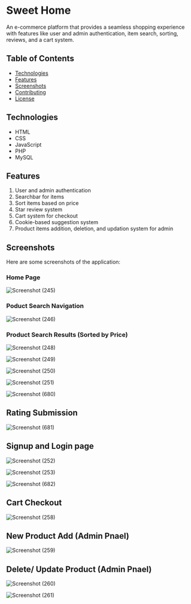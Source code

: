 # Sweet Home

An e-commerce platform that provides a seamless shopping experience with features like user and admin authentication, item search, sorting, reviews, and a cart system.

## Table of Contents

- [Technologies](#technologies)
- [Features](#features)
- [Screenshots](#screenshots)
- [Contributing](#contributing)
- [License](#license)

## Technologies

- HTML
- CSS
- JavaScript
- PHP
- MySQL

## Features

1. User and admin authentication
2. Searchbar for items
3. Sort items based on price
4. Star review system
5. Cart system for checkout
6. Cookie-based suggestion system
7. Product items addition, deletion, and updation system for admin

## Screenshots

Here are some screenshots of the application:

### Home Page
![Screenshot (245)](https://user-images.githubusercontent.com/92980057/195973635-b88d43fa-73fb-4b1b-8f8a-20353f392bc1.png)

### Poduct Search Navigation
![Screenshot (246)](https://user-images.githubusercontent.com/92980057/195973529-3e187706-4673-4c2f-911b-5537b601d171.png)


### Product Search Results (Sorted by Price)

![Screenshot (248)](https://user-images.githubusercontent.com/92980057/195973533-94a7a6ca-7e3b-4428-b100-f845abcc7640.png)

![Screenshot (249)](https://user-images.githubusercontent.com/92980057/195973537-35810e26-5c58-4af4-8cd4-7d6301168a31.png)

![Screenshot (250)](https://user-images.githubusercontent.com/92980057/195973539-4cb69afb-299c-4f67-ab61-d87a45d02935.png)

![Screenshot (251)](https://user-images.githubusercontent.com/92980057/195973542-abd3de10-ca6f-4ccb-9fc6-8f16c39eb132.png)

![Screenshot (680)](https://github.com/sadman15019/cse-3100-web-project/assets/92980057/11eec43e-fd08-4379-91b0-53321706d827)

## Rating Submission

![Screenshot (681)](https://github.com/sadman15019/cse-3100-web-project/assets/92980057/61a5842f-4241-4eee-888a-997e7c2d7b39)

## Signup and Login page

![Screenshot (252)](https://user-images.githubusercontent.com/92980057/195973545-b7429904-f2de-4c01-afb1-a1f9bb941a5a.png)

![Screenshot (253)](https://user-images.githubusercontent.com/92980057/195973546-56852c24-580b-414a-be7f-723496efa021.png)

![Screenshot (682)](https://github.com/sadman15019/cse-3100-web-project/assets/92980057/8cfae673-3079-415e-ad5d-17784c230ad0)

## Cart Checkout

![Screenshot (258)](https://user-images.githubusercontent.com/92980057/195973562-b01eb723-068e-4ed3-888a-a3ebbb85fa10.png)

## New Product Add (Admin Pnael)

![Screenshot (259)](https://user-images.githubusercontent.com/92980057/195973569-639f2e34-22f0-48fc-ae52-1fe8a30e1ba0.png)
## Delete/ Update Product (Admin Pnael)

![Screenshot (260)](https://user-images.githubusercontent.com/92980057/195973570-340107fd-dd65-4fb6-b706-d8b145aa3e5f.png)


![Screenshot (261)](https://user-images.githubusercontent.com/92980057/195973574-4289682c-eca4-43b2-9782-ad755ddf158f.png)




